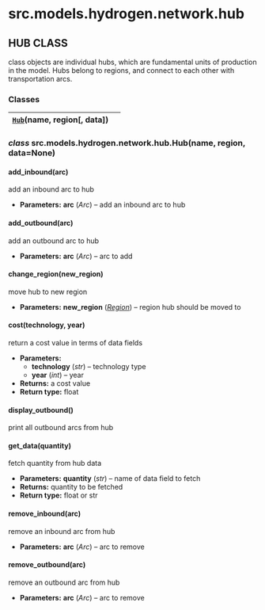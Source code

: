 # src.models.hydrogen.network.hub

## HUB CLASS

class objects are individual hubs, which are fundamental units of production in the model. Hubs
belong to regions, and connect to each other with transportation arcs.

### Classes

| [`Hub`](#src.models.hydrogen.network.hub.Hub)(name, region[, data])   |    |
|-----------------------------------------------------------------------|----|

### *class* src.models.hydrogen.network.hub.Hub(name, region, data=None)

#### add_inbound(arc)

add an inbound arc to hub

* **Parameters:**
  **arc** (*Arc*) – add an inbound arc to hub

#### add_outbound(arc)

add an outbound arc to hub

* **Parameters:**
  **arc** (*Arc*) – arc to add

#### change_region(new_region)

move hub to new region

* **Parameters:**
  **new_region** ([*Region*](src.models.hydrogen.network.region.md#src.models.hydrogen.network.region.Region)) – region hub should be moved to

#### cost(technology, year)

return a cost value in terms of data fields

* **Parameters:**
  * **technology** (*str*) – technology type
  * **year** (*int*) – year
* **Returns:**
  a cost value
* **Return type:**
  float

#### display_outbound()

print all outbound arcs from hub

#### get_data(quantity)

fetch quantity from hub data

* **Parameters:**
  **quantity** (*str*) – name of data field to fetch
* **Returns:**
  quantity to be fetched
* **Return type:**
  float or str

#### remove_inbound(arc)

remove an inbound arc from hub

* **Parameters:**
  **arc** (*Arc*) – arc to remove

#### remove_outbound(arc)

remove an outbound arc from hub

* **Parameters:**
  **arc** (*Arc*) – arc to remove
